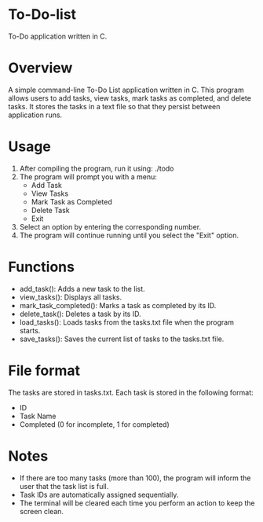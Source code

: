 # To-Do-list
To-Do application written in C.

# Overview
A simple command-line To-Do List application written in C. This program allows users to add tasks, view tasks, mark tasks as completed, and delete tasks. It stores the tasks in a text file so that they persist between application runs.

# Usage
1. After compiling the program, run it using: ./todo
2. The program will prompt you with a menu:
   - Add Task
   - View Tasks
   - Mark Task as Completed
   - Delete Task
   - Exit
3. Select an option by entering the corresponding number.
4. The program will continue running until you select the "Exit" option.

# Functions
- add_task(): Adds a new task to the list.
- view_tasks(): Displays all tasks.
- mark_task_completed(): Marks a task as completed by its ID.
- delete_task(): Deletes a task by its ID.
- load_tasks(): Loads tasks from the tasks.txt file when the program starts.
- save_tasks(): Saves the current list of tasks to the tasks.txt file.

# File format
The tasks are stored in tasks.txt. Each task is stored in the following format:
- ID
- Task Name
- Completed (0 for incomplete, 1 for completed)

# Notes
- If there are too many tasks (more than 100), the program will inform the user that the task list is full.
- Task IDs are automatically assigned sequentially.
- The terminal will be cleared each time you perform an action to keep the screen clean.
